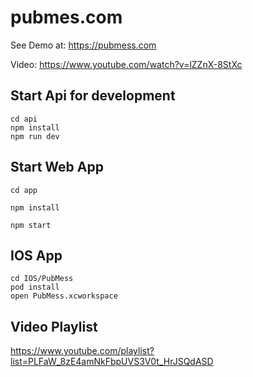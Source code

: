 # pubmes.com

See Demo at: https://pubmess.com

Video: https://www.youtube.com/watch?v=lZZnX-8StXc
## Start Api for development

```
cd api
npm install
npm run dev

```

## Start Web App

```
cd app

npm install

npm start

```


## IOS App

```
cd IOS/PubMess
pod install
open PubMess.xcworkspace
```


## Video Playlist

https://www.youtube.com/playlist?list=PLFaW_8zE4amNkFbpUVS3V0t_HrJSQdASD
